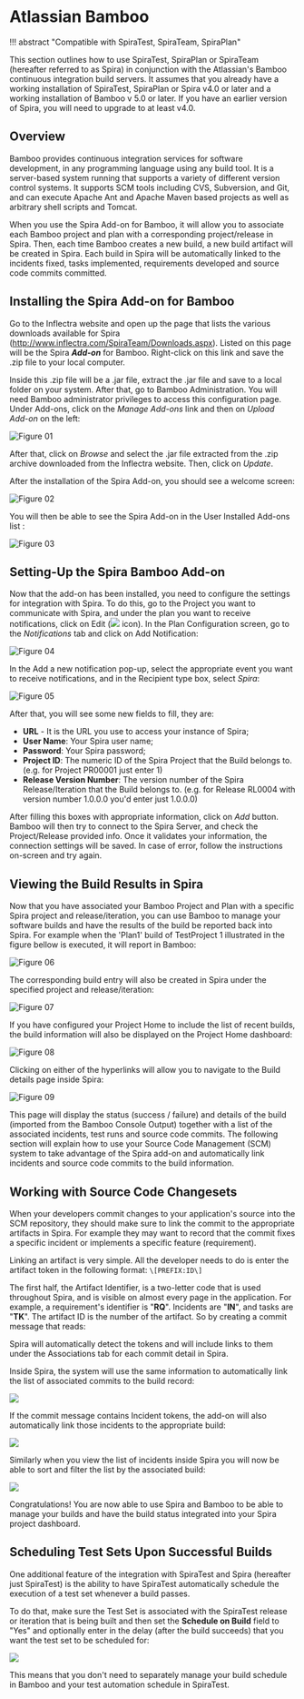 # Atlassian Bamboo
!!! abstract "Compatible with SpiraTest, SpiraTeam, SpiraPlan"

This section outlines how to use SpiraTest, SpiraPlan or SpiraTeam (hereafter referred to as Spira) in conjunction with the Atlassian's Bamboo continuous integration build servers. It assumes that you already have a working installation of SpiraTest, SpiraPlan or Spira v4.0 or later and a working installation of Bamboo v 5.0 or later. If you have an earlier version of Spira, you will need to upgrade to at least v4.0.

## Overview
Bamboo provides continuous integration services for software development, in any programming language using any build tool. It is a server-based system running that supports a variety of different version control systems. It supports SCM tools including CVS, Subversion, and Git, and can execute Apache Ant and Apache Maven based projects as well as arbitrary shell scripts and Tomcat.

When you use the Spira Add-on for Bamboo, it will allow you to associate each Bamboo project and plan with a corresponding project/release in Spira. Then, each time Bamboo creates a new build, a new build artifact will be created in Spira. Each build in Spira will be automatically linked to the incidents fixed, tasks implemented, requirements developed and source code commits committed.

## Installing the Spira Add-on for Bamboo 
Go to the Inflectra website and open up the page that lists the various downloads available for Spira (<http://www.inflectra.com/SpiraTeam/Downloads.aspx>). Listed on this page will be the Spira ***Add-on*** for Bamboo. Right-click on this link and save the .zip file to your local computer.

Inside this .zip file will be a .jar file, extract the .jar file and save to a local folder on your system. After that, go to Bamboo Administration. You will need Bamboo administrator privileges to access this configuration page. Under Add-ons, click on the *Manage Add-ons* link and then on *Upload Add-on* on the left:

![Figure 01](img/Atlassian_Bamboo_33.jpeg)


After that, click on *Browse* and select the .jar file extracted from the .zip archive downloaded from the Inflectra website. Then, click on *Update*.

After the installation of the Spira Add-on, you should see a welcome screen:

![Figure 02](img/Atlassian_Bamboo_34.jpeg)

You will then be able to see the Spira Add-on in the User Installed Add-ons list :

![Figure 03](img/Atlassian_Bamboo_35.jpeg)

## Setting-Up the Spira Bamboo Add-on
Now that the add-on has been installed, you need to configure the settings for integration with Spira. To do this, go to the Project you want to communicate with Spira, and under the plan you want to receive notifications, click on Edit (![](img/Atlassian_Bamboo_36.png) icon). In the Plan Configuration screen, go to the *Notifications* tab and click on Add Notification:

![Figure 04](img/Atlassian_Bamboo_37.jpeg)

In the Add a new notification pop-up, select the appropriate event you want to receive notifications, and in the Recipient type box, select *Spira*:

![Figure 05](img/Atlassian_Bamboo_38.jpeg)

After that, you will see some new fields to fill, they are:

- **URL** - It is the URL you use to access your instance of Spira;
- **User Name**: Your Spira user name;
- **Password**: Your Spira password;
- **Project ID**: The numeric ID of the Spira Project that the Build belongs to. (e.g. for Project PR00001 just enter 1)
- **Release Version Number**: The version number of the Spira Release/Iteration that the Build belongs to. (e.g. for Release RL0004 with version number 1.0.0.0 you'd enter just 1.0.0.0)

After filling this boxes with appropriate information, click on *Add* button. Bamboo will then try to connect to the Spira Server, and check the Project/Release provided info. Once it validates your information, the connection settings will be saved. In case of error, follow the instructions on-screen and try again.

## Viewing the Build Results in Spira
Now that you have associated your Bamboo Project and Plan with a specific Spira project and release/iteration, you can use Bamboo to manage your software builds and have the results of the build be reported back into Spira. For example when the 'Plan1' build of TestProject 1 illustrated in the figure bellow is executed, it will report in Bamboo:

![Figure 06](img/Atlassian_Bamboo_39.jpeg)

The corresponding build entry will also be created in Spira under the specified project and release/iteration:

![Figure 07](img/Atlassian_Bamboo_40.png)

If you have configured your Project Home to include the list of recent builds, the build information will also be displayed on the Project Home dashboard:

![Figure 08](img/Atlassian_Bamboo_41.png)

Clicking on either of the hyperlinks will allow you to navigate to the Build details page inside Spira:

![Figure 09](img/Atlassian_Bamboo_42.png)

This page will display the status (success / failure) and details of the build (imported from the Bamboo Console Output) together with a list of the associated incidents, test runs and source code commits. The following section will explain how to use your Source Code Management (SCM) system to take advantage of the Spira add-on and automatically link incidents and source code commits to the build information.

## Working with Source Code Changesets
When your developers commit changes to your application's source into the SCM repository, they should make sure to link the commit to the appropriate artifacts in Spira. For example they may want to record that the commit fixes a specific incident or implements a specific feature (requirement).

Linking an artifact is very simple. All the developer needs to do is enter the artifact token in the following format: `\[PREFIX:ID\]`

The first half, the Artifact Identifier, is a two-letter code that is used throughout Spira, and is visible on almost every page in the application. For example, a requirement's identifier is "**RQ**". Incidents are "**IN**", and tasks are "**TK**". The artifact ID is the number of the artifact. So by creating a commit message that reads:

Spira will automatically detect the tokens and will include links to them under the Associations tab for each commit detail in Spira.

Inside Spira, the system will use the same information to automatically link the list of associated commits to the build record:

![](img/Atlassian_Bamboo_30.png)

If the commit message contains Incident tokens, the add-on will also automatically link those incidents to the appropriate build:

![](img/Atlassian_Bamboo_31.png)

Similarly when you view the list of incidents inside Spira you will now be able to sort and filter the list by the associated build:

![](img/Atlassian_Bamboo_32.png)

Congratulations! You are now able to use Spira and Bamboo to be able to manage your builds and have the build status integrated into your Spira project dashboard.

## Scheduling Test Sets Upon Successful Builds
One additional feature of the integration with SpiraTest and Spira (hereafter just SpiraTest) is the ability to have SpiraTest automatically schedule the execution of a test set whenever a build passes.

To do that, make sure the Test Set is associated with the SpiraTest release or iteration that is being built and then set the **Schedule on Build** field to "Yes" and optionally enter in the delay (after the build succeeds) that you want the test set to be scheduled for:

![](img/Atlassian_Bamboo_19.png)

This means that you don't need to separately manage your build schedule in Bamboo and your test automation schedule in SpiraTest.